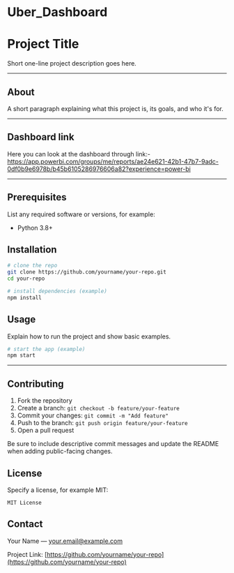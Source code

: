 # Uber_Dashboard
# Project Title

Short one-line project description goes here.

---



## About

A short paragraph explaining what this project is, its goals, and who it's for.



---

## Dashboard link

Here you can look at the dashboard through link:-
https://app.powerbi.com/groups/me/reports/ae24e621-42b1-47b7-9adc-0df0b9e6978b/b45b6105286976606a82?experience=power-bi




---

## Prerequisites

List any required software or versions, for example:


* Python 3.8+

## Installation

```bash
# clone the repo
git clone https://github.com/yourname/your-repo.git
cd your-repo

# install dependencies (example)
npm install
```

## Usage

Explain how to run the project and show basic examples.

```bash
# start the app (example)
npm start
```

---


## Contributing

1. Fork the repository
2. Create a branch: `git checkout -b feature/your-feature`
3. Commit your changes: `git commit -m "Add feature"`
4. Push to the branch: `git push origin feature/your-feature`
5. Open a pull request

Be sure to include descriptive commit messages and update the README when adding public-facing changes.

## License

Specify a license, for example MIT:

```
MIT License
```

## Contact

Your Name — [your.email@example.com](mailto:your.email@example.com)

Project Link: [https://github.com/yourname/your-repo](https://github.com/yourname/your-repo)
